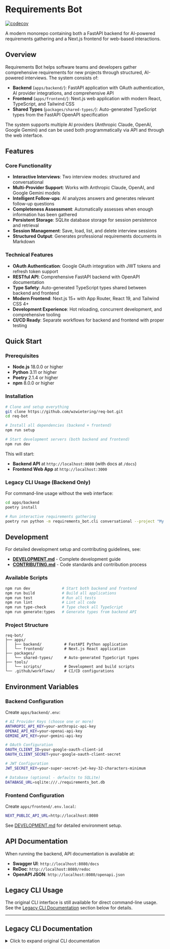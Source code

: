 # Requirements Bot

[![codecov](https://codecov.io/gh/wzwietering/req-bot/branch/master/graph/badge.svg)](https://codecov.io/gh/wzwietering/req-bot)

A modern monorepo containing both a FastAPI backend for AI-powered requirements gathering and a Next.js frontend for web-based interactions.

## Overview

Requirements Bot helps software teams and developers gather comprehensive requirements for new projects through structured, AI-powered interviews. The system consists of:

- **Backend** (`apps/backend/`): FastAPI application with OAuth authentication, AI provider integrations, and comprehensive API
- **Frontend** (`apps/frontend/`): Next.js web application with modern React, TypeScript, and Tailwind CSS
- **Shared Types** (`packages/shared-types/`): Auto-generated TypeScript types from the FastAPI OpenAPI specification

The system supports multiple AI providers (Anthropic Claude, OpenAI, Google Gemini) and can be used both programmatically via API and through the web interface.

## Features

### Core Functionality
- **Interactive Interviews**: Two interview modes: structured and conversational
- **Multi-Provider Support**: Works with Anthropic Claude, OpenAI, and Google Gemini models
- **Intelligent Follow-ups**: AI analyzes answers and generates relevant follow-up questions
- **Completeness Assessment**: Automatically assesses when enough information has been gathered
- **Persistent Storage**: SQLite database storage for session persistence and retrieval
- **Session Management**: Save, load, list, and delete interview sessions
- **Structured Output**: Generates professional requirements documents in Markdown

### Technical Features
- **OAuth Authentication**: Google OAuth integration with JWT tokens and refresh token support
- **RESTful API**: Comprehensive FastAPI backend with OpenAPI documentation
- **Type Safety**: Auto-generated TypeScript types shared between backend and frontend
- **Modern Frontend**: Next.js 15+ with App Router, React 19, and Tailwind CSS 4+
- **Development Experience**: Hot reloading, concurrent development, and comprehensive tooling
- **CI/CD Ready**: Separate workflows for backend and frontend with proper testing

## Quick Start

### Prerequisites

- **Node.js** 18.0.0 or higher
- **Python** 3.11 or higher
- **Poetry** 2.1.4 or higher
- **npm** 8.0.0 or higher

### Installation

```bash
# Clone and setup everything
git clone https://github.com/wzwietering/req-bot.git
cd req-bot

# Install all dependencies (backend + frontend)
npm run setup

# Start development servers (both backend and frontend)
npm run dev
```

This will start:
- **Backend API** at `http://localhost:8080` (with docs at `/docs`)
- **Frontend Web App** at `http://localhost:3000`

### Legacy CLI Usage (Backend Only)

For command-line usage without the web interface:

```bash
cd apps/backend
poetry install

# Run interactive requirements gathering
poetry run python -m requirements_bot.cli conversational --project "My Project"
```

## Development

For detailed development setup and contributing guidelines, see:
- **[DEVELOPMENT.md](DEVELOPMENT.md)** - Complete development guide
- **[CONTRIBUTING.md](CONTRIBUTING.md)** - Code standards and contribution process

### Available Scripts

```bash
npm run dev              # Start both backend and frontend
npm run build            # Build all applications
npm run test             # Run all tests
npm run lint             # Lint all code
npm run type-check       # Type check all TypeScript
npm run generate:types   # Generate types from backend API
```

### Project Structure

```
req-bot/
├── apps/
│   ├── backend/          # FastAPI Python application
│   └── frontend/         # Next.js React application
├── packages/
│   └── shared-types/     # Auto-generated TypeScript types
├── tools/
│   └── scripts/          # Development and build scripts
└── .github/workflows/    # CI/CD configurations
```

## Environment Variables

### Backend Configuration
Create `apps/backend/.env`:
```bash
# AI Provider Keys (choose one or more)
ANTHROPIC_API_KEY=your-anthropic-api-key
OPENAI_API_KEY=your-openai-api-key
GEMINI_API_KEY=your-gemini-api-key

# OAuth Configuration
OAUTH_CLIENT_ID=your-google-oauth-client-id
OAUTH_CLIENT_SECRET=your-google-oauth-client-secret

# JWT Configuration
JWT_SECRET_KEY=your-super-secret-jwt-key-32-characters-minimum

# Database (optional - defaults to SQLite)
DATABASE_URL=sqlite:///./requirements_bot.db
```

### Frontend Configuration
Create `apps/frontend/.env.local`:
```bash
NEXT_PUBLIC_API_URL=http://localhost:8080
```

See [DEVELOPMENT.md](DEVELOPMENT.md) for detailed environment setup.

## API Documentation

When running the backend, API documentation is available at:
- **Swagger UI**: `http://localhost:8080/docs`
- **ReDoc**: `http://localhost:8080/redoc`
- **OpenAPI JSON**: `http://localhost:8080/openapi.json`

## Legacy CLI Usage

The original CLI interface is still available for direct command-line usage. See the [Legacy CLI Documentation](#legacy-cli-documentation) section below for details.

---

## Legacy CLI Documentation

<details>
<summary>Click to expand original CLI documentation</summary>

### Command Usage

Requirements Bot provides two main commands:

#### Basic Interview Mode
```bash
python -m requirements_bot.cli interview --project "My Web App" --out "requirements.md" --model "anthropic:claude-3-haiku-20240307"
```

#### Conversational Interview Mode (Recommended)
```bash
python -m requirements_bot.cli conversational --project "My Web App" --out "requirements.md" --model "anthropic:claude-3-haiku-20240307" --max-questions 25
```

### Command Options

#### Common Options
- `--project`: Project name/title (required, will prompt if not provided)
- `--out`: Output file path (default: "requirements.md")
- `--model`: AI provider and model identifier (default: "anthropic:claude-3-haiku-20240307")
- `--db-path`: Database file path (default: "requirements_bot.db")

#### Conversational Mode Options
- `--max-questions`: Maximum number of questions to ask (default: 25)

### Example Session
```bash
$ python -m requirements_bot.cli conversational --project "E-commerce Mobile App"

=== Starting conversational interview ===
I'll ask questions to understand your requirements. I may ask follow-up questions based on your answers.

[1] [SCOPE] What problem are we solving?
> We need a mobile app for our online store so customers can shop on their phones

[2] [USERS] Who are the primary users and their key jobs?
> Our customers who want to browse products, add items to cart, and checkout quickly while mobile

   → I need to ask a follow-up: Need more specificity about user demographics

[3] [USERS] What age range and technical comfort level do your customers have?
> Mostly 25-45 year olds, pretty comfortable with mobile apps like Amazon and Target

...

✓ Assessment: Sufficient information gathered across all key areas
=== Generating requirements from 12 answers ===
Requirements written to requirements.md
```

### Output Format

The tool generates a structured Markdown document with:
- **Project Description**: Overview of the project
- **Questions and Answers**: Organized by category (scope, users, constraints, etc.)
- **Requirements**: Prioritized list of MUST/SHOULD/COULD requirements with rationale

### Question Categories

The bot organizes questions into eight key categories:
1. **Scope**: Problem definition and solution boundaries
2. **Users**: Target users and their needs
3. **Constraints**: Platform, budget, timeline limitations
4. **Non-functional**: Performance, security, compliance requirements
5. **Interfaces**: External system integrations and APIs
6. **Data**: Data storage, sources, and management
7. **Risks**: Potential risks and unknowns
8. **Success**: Success metrics and measurement criteria

</details>
